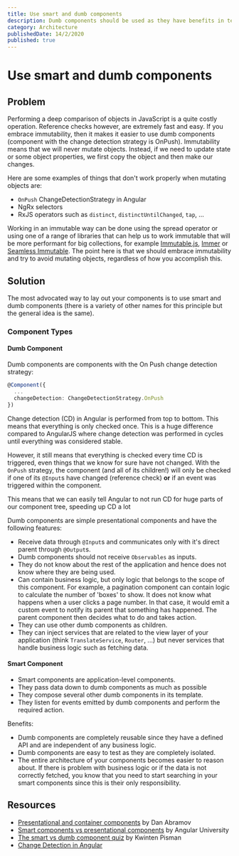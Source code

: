 ```yaml
---
title: Use smart and dumb components
description: Dumb components should be used as they have benefits in terms of change detection.
category: Architecture
publishedDate: 14/2/2020
published: true
---
```


# Use smart and dumb components

## Problem

Performing a deep comparison of objects in JavaScript is a quite costly operation. Reference checks however, are extremely fast and easy. If you embrace immutability, then it makes it easier to use dumb components (component with the change detection strategy is OnPush). Immutability means that we will never mutate objects. Instead, if we need to update state or some object properties, we first copy the object and then make our changes.

Here are some examples of things that don't work properly when mutating objects are:

- `OnPush` ChangeDetectionStrategy in Angular
- NgRx selectors
- RxJS operators such as `distinct`, `distinctUntilChanged`, `tap`, ...

Working in an immutable way can be done using the spread operator or using one of a range of libraries that can help us to work immutable that will be more performant for big collections, for example [Immutable.js](https://facebook.github.io/immutable-js/), [Immer](https://github.com/mweststrate/immer) or [Seamless Immutable](https://github.com/rtfeldman/seamless-immutable). The point here is that we should embrace immutability and try to avoid mutating objects, regardless of how you accomplish this.

## Solution

The most advocated way to lay out your components is to use smart and dumb components (there is a variety of other names for this principle but the general idea is the same).

### Component Types

#### Dumb Component

Dumb components are components with the On Push change detection strategy:

```ts
@Component({
  ...
  changeDetection: ChangeDetectionStrategy.OnPush
})
```

Change detection (CD) in Angular is performed from top to bottom. This means that everything is only checked once. This is a huge difference compared to AngularJS where change detection was performed in cycles until everything was considered stable.

However, it still means that everything is checked every time CD is triggered, even things that we know for sure have not changed. With the `OnPush` strategy, the component (and all of its children!) will only be checked if one of its `@Input`s have changed (reference check) **or** if an event was triggered within the component.

This means that we can easily tell Angular to not run CD for huge parts of our component tree, speeding up CD a lot

Dumb components are simple presentational components and have the following features:

- Receive data through `@Input`s and communicates only with it's direct parent through `@Output`s.
- Dumb components should not receive `Observables` as inputs.
- They do not know about the rest of the application and hence does not know where they are being used.
- Can contain business logic, but only logic that belongs to the scope of this component. For example, a pagination component can contain logic to calculate the number of 'boxes' to show. It does not know what happens when a user clicks a page number. In that case, it would emit a custom event to notify its parent that something has happened. The parent component then decides what to do and takes action.
- They can use other dumb components as children.
- They can inject services that are related to the view layer of your application (think `TranslateService`, `Router`, ...) but never services that handle business logic such as fetching data.

#### Smart Component

- Smart components are application-level components.
- They pass data down to dumb components as much as possible
- They compose several other dumb components in its template.
- They listen for events emitted by dumb components and perform the required action.

Benefits:

- Dumb components are completely reusable since they have a defined API and are independent of any business logic.
- Dumb components are easy to test as they are completely isolated.
- The entire architecture of your components becomes easier to reason about. If there is problem with business logic or if the data is not correctly fetched, you know that you need to start searching in your smart components since this is their only responsibility.

## Resources

- [Presentational and container components](https://medium.com/@dan_abramov/smart-and-dumb-components-7ca2f9a7c7d0) by Dan Abramov
- [Smart components vs presentational components](https://blog.angular-university.io/angular-2-smart-components-vs-presentation-components-whats-the-difference-when-to-use-each-and-why/) by Angular University
- [The smart vs dumb component quiz](https://blog.strongbrew.io/the-smart-vs-dumb-components-quiz/) by Kwinten Pisman
- [Change Detection in Angular](https://vsavkin.com/change-detection-in-angular-2-4f216b855d4c)
